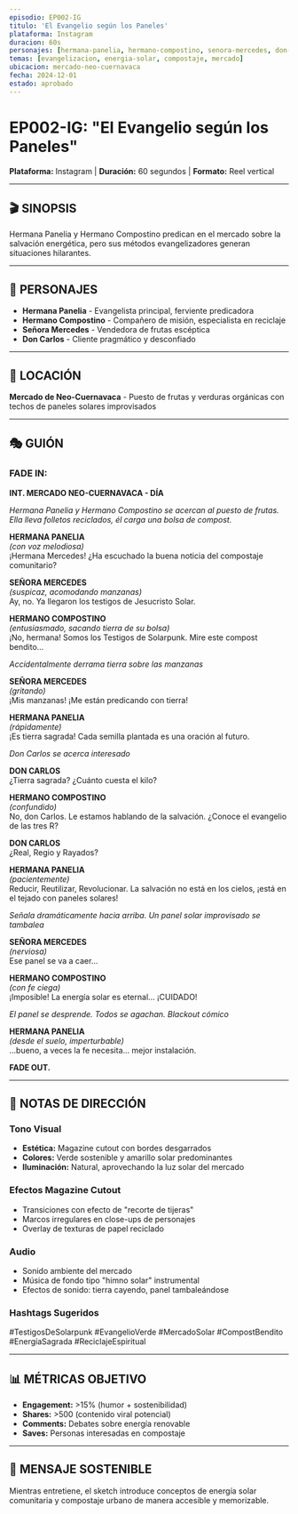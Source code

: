```yaml
---
episodio: EP002-IG
titulo: 'El Evangelio según los Paneles'
plataforma: Instagram
duracion: 60s
personajes: [hermana-panelia, hermano-compostino, senora-mercedes, don-carlos]
temas: [evangelizacion, energia-solar, compostaje, mercado]
ubicacion: mercado-neo-cuernavaca
fecha: 2024-12-01
estado: aprobado
---
```


# EP002-IG: "El Evangelio según los Paneles"

**Plataforma:** Instagram | **Duración:** 60 segundos | **Formato:** Reel vertical

---

## 🎬 SINOPSIS

Hermana Panelia y Hermano Compostino predican en el mercado sobre la salvación energética, pero sus métodos evangelizadores generan situaciones hilarantes.

---

## 👥 PERSONAJES

- **Hermana Panelia** - Evangelista principal, ferviente predicadora
- **Hermano Compostino** - Compañero de misión, especialista en reciclaje
- **Señora Mercedes** - Vendedora de frutas escéptica
- **Don Carlos** - Cliente pragmático y desconfiado

---

## 📍 LOCACIÓN

**Mercado de Neo-Cuernavaca** - Puesto de frutas y verduras orgánicas con techos de paneles solares improvisados

---

## 🎭 GUIÓN

### FADE IN:

**INT. MERCADO NEO-CUERNAVACA - DÍA**

_Hermana Panelia y Hermano Compostino se acercan al puesto de frutas. Ella lleva folletos reciclados, él carga una bolsa de compost._

**HERMANA PANELIA**  
_(con voz melodiosa)_  
¡Hermana Mercedes! ¿Ha escuchado la buena noticia del compostaje comunitario?

**SEÑORA MERCEDES**  
_(suspicaz, acomodando manzanas)_  
Ay, no. Ya llegaron los testigos de Jesucristo Solar.

**HERMANO COMPOSTINO**  
_(entusiasmado, sacando tierra de su bolsa)_  
¡No, hermana! Somos los Testigos de Solarpunk. Mire este compost bendito...

_Accidentalmente derrama tierra sobre las manzanas_

**SEÑORA MERCEDES**  
_(gritando)_  
¡Mis manzanas! ¡Me están predicando con tierra!

**HERMANA PANELIA**  
_(rápidamente)_  
¡Es tierra sagrada! Cada semilla plantada es una oración al futuro.

_Don Carlos se acerca interesado_

**DON CARLOS**  
¿Tierra sagrada? ¿Cuánto cuesta el kilo?

**HERMANO COMPOSTINO**  
_(confundido)_  
No, don Carlos. Le estamos hablando de la salvación. ¿Conoce el evangelio de las tres R?

**DON CARLOS**  
¿Real, Regio y Rayados?

**HERMANA PANELIA**  
_(pacientemente)_  
Reducir, Reutilizar, Revolucionar. La salvación no está en los cielos, ¡está en el tejado con paneles solares!

_Señala dramáticamente hacia arriba. Un panel solar improvisado se tambalea_

**SEÑORA MERCEDES**  
_(nerviosa)_  
Ese panel se va a caer...

**HERMANO COMPOSTINO**  
_(con fe ciega)_  
¡Imposible! La energía solar es eternal... ¡CUIDADO!

_El panel se desprende. Todos se agachan. Blackout cómico_

**HERMANA PANELIA**  
_(desde el suelo, imperturbable)_  
...bueno, a veces la fe necesita... mejor instalación.

**FADE OUT.**

---

## 🎥 NOTAS DE DIRECCIÓN

### Tono Visual

- **Estética:** Magazine cutout con bordes desgarrados
- **Colores:** Verde sostenible y amarillo solar predominantes
- **Iluminación:** Natural, aprovechando la luz solar del mercado

### Efectos Magazine Cutout

- Transiciones con efecto de "recorte de tijeras"
- Marcos irregulares en close-ups de personajes
- Overlay de texturas de papel reciclado

### Audio

- Sonido ambiente del mercado
- Música de fondo tipo "himno solar" instrumental
- Efectos de sonido: tierra cayendo, panel tambaleándose

### Hashtags Sugeridos

#TestigosDeSolarpunk #EvangelioVerde #MercadoSolar #CompostBendito #EnergíaSagrada #ReciclajeEspiritual

---

## 📊 MÉTRICAS OBJETIVO

- **Engagement:** >15% (humor + sostenibilidad)
- **Shares:** >500 (contenido viral potencial)
- **Comments:** Debates sobre energía renovable
- **Saves:** Personas interesadas en compostaje

---

## 🌱 MENSAJE SOSTENIBLE

Mientras entretiene, el sketch introduce conceptos de energía solar comunitaria y compostaje urbano de manera accesible y memorizable.
